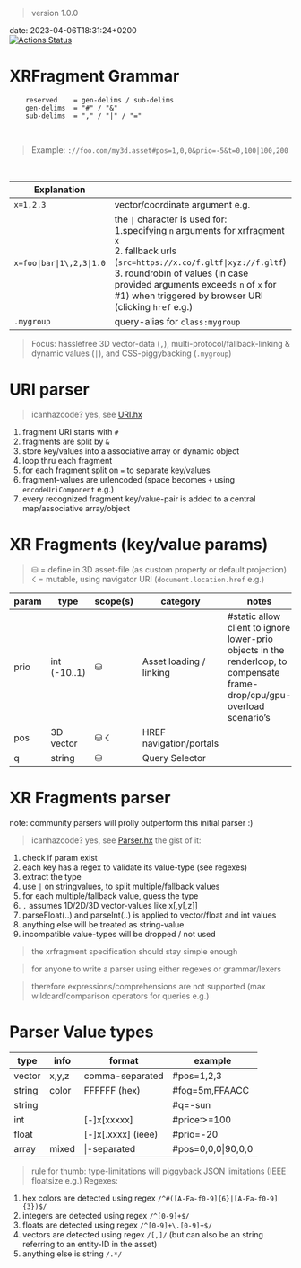 
<link rel="stylesheet" href="style.css"/>
<link href="https://fonts.cdnfonts.com/css/montserrat" rel="stylesheet"/>

> version 1.0.0

date: 2023-04-06T18:31:24+0200<br>
[![Actions Status](https://github.com/coderofsalvation/xrfragment/workflows/test/badge.svg)](https://github.com/coderofsalvation/xrfragment/actions)

# XRFragment Grammar 

```
    reserved    = gen-delims / sub-delims
    gen-delims  = "#" / "&"                      
    sub-delims  = "," / "|" / "="
```
<br>

> Example: `://foo.com/my3d.asset#pos=1,0,0&prio=-5&t=0,100|100,200`

<br>

| Explanation | |
|-|-|
| `x=1,2,3` | vector/coordinate argument e.g. |
| `x=foo\|bar\|1\,2,3\|1.0` | the `\|` character is used for:<br>1.specifying `n` arguments for xrfragment `x`<br>2. fallback urls (`src=https://x.co/f.gltf\|xyz://f.gltf`)<br>3. roundrobin of values (in case provided arguments exceeds `n` of `x` for #1) when triggered by browser URI (clicking `href` e.g.)|
| `.mygroup` | query-alias for `class:mygroup` |

> Focus: hasslefree 3D vector-data (`,`), multi-protocol/fallback-linking & dynamic values (`|`), and CSS-piggybacking (`.mygroup`) 

# URI parser
> icanhazcode? yes, see [URI.hx](https://github.com/coderofsalvation/xrfragment/blob/main/src/xrfragment/URI.hx)

1. fragment URI starts with `#`
1. fragments are split by `&`
1. store key/values into a associative array or dynamic object
1. loop thru each fragment
1. for each fragment split on `=` to separate key/values 
1. fragment-values are urlencoded (space becomes `+` using `encodeUriComponent` e.g.)
1. every recognized fragment key/value-pair is added to a central map/associative array/object

# XR Fragments (key/value params)

> ⛁ = define in 3D asset-file (as custom property or default projection)<br>
> ☇ = mutable, using navigator URI (`document.location.href` e.g.)<br>

| param   | type          | scope(s) | category          | notes                            |
|---------|---------------|-------|--------------------|---------------------------------|
| prio    | int (-10..1)  | ⛁     | Asset loading / linking | \#static allow client to ignore lower-prio objects in the renderloop, to compensate frame-drop/cpu/gpu-overload scenario’s |
| pos     | 3D vector     | ⛁ ☇   |HREF navigation/portals |  |
| q       | string        | ⛁     |Query Selector |  |


# XR Fragments parser

note: community parsers will prolly outperform this initial parser :)
> icanhazcode? yes, see [Parser.hx](https://github.com/coderofsalvation/xrfragment/blob/main/src/xrfragment/Parser.hx)
the gist of it:

1. check if param exist
1. each key has a regex to validate its value-type (see regexes) 
1. extract the type
1. use `|` on stringvalues, to split multiple/fallback values
1. for each multiple/fallback value, guess the type
1. `,` assumes 1D/2D/3D vector-values like x[,y[,z]]
1. parseFloat(..) and parseInt(..) is applied to vector/float and int values 
1. anything else will be treated as string-value 
1. incompatible value-types will be dropped / not used


> the xrfragment specification should stay simple enough

> for anyone to write a parser using either regexes or grammar/lexers

> therefore expressions/comprehensions are not supported (max wildcard/comparison operators for queries e.g.)

# Parser Value types

| type | info | format | example                          |
|------|------|--------|----------------------------------|
|vector| x,y,z| comma-separated    | #pos=1,2,3           |
|string| color| FFFFFF (hex)      | #fog=5m,FFAACC        |
|string|      |                   | #q=-sun               |
|int   |      | [-]x[xxxxx]       | #price:>=100          |
|float |      | [-]x[.xxxx] (ieee)| #prio=-20             |
|array | mixed| \|-separated      | #pos=0,0,0\|90,0,0    |


> rule for thumb: type-limitations will piggyback JSON limitations (IEEE floatsize e.g.)
Regexes:

1. hex colors are detected using regex `/^#([A-Fa-f0-9]{6}|[A-Fa-f0-9]{3})$/`
1. integers are detected using regex `/^[0-9]+$/`
1. floats are detected using regex `/^[0-9]+\.[0-9]+$/`
1. vectors are detected using regex `/[,]/` (but can also be an string referring to an entity-ID in the asset)
1. anything else is string  `/.*/`

